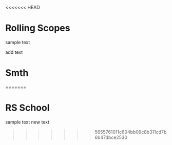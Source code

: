 <<<<<<< HEAD
# Rolling Scopes
sample text

add text

# Smth

=======
# RS School
sample text
new text 
>>>>>>> 5655761011c604bb09c8b311cd7b6b47dbce2530

